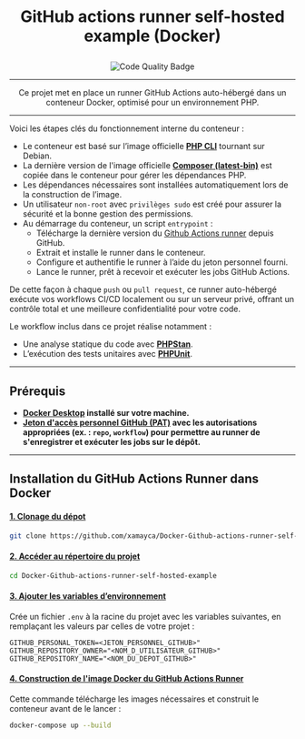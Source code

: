 

# <p align="center"> GitHub actions runner self-hosted example (Docker) </p>

<p align="center">
  <img src="https://github.com/xamayca/Docker-Github-actions-runner-self-hosted-example/actions/workflows/code-quality.yml/badge.svg" alt="Code Quality Badge">
</p>

---

<p align="center">
    Ce projet met en place un runner GitHub Actions auto-hébergé dans un conteneur Docker, optimisé pour un environnement PHP.
</p>

---

Voici les étapes clés du fonctionnement interne du conteneur :

- Le conteneur est basé sur l’image officielle **[PHP CLI](https://hub.docker.com/_/php)** tournant sur Debian.
- La dernière version de l'image officielle **[Composer (latest-bin)](https://hub.docker.com/r/composer/composer)** est copiée dans le conteneur pour gérer les dépendances PHP.
- Les dépendances nécessaires sont installées automatiquement lors de la construction de l’image.
- Un utilisateur `non-root` avec `privilèges sudo` est créé pour assurer la sécurité et la bonne gestion des permissions.
- Au démarrage du conteneur, un script `entrypoint` :
    - Télécharge la dernière version du [Github Actions runner](https://github.com/actions/runner/releases) depuis GitHub.
    - Extrait et installe le runner dans le conteneur.
    - Configure et authentifie le runner à l’aide du jeton personnel fourni.
    - Lance le runner, prêt à recevoir et exécuter les jobs GitHub Actions.

De cette façon à chaque `push` ou `pull request`, ce runner auto-hébergé exécute vos workflows CI/CD localement ou sur un serveur privé, offrant un contrôle total et une meilleure confidentialité pour votre code.

Le workflow inclus dans ce projet réalise notamment :
- Une analyse statique du code avec **[PHPStan](https://phpstan.org/)**.
- L’exécution des tests unitaires avec **[PHPUnit](https://phpunit.de/index.html)**.


---

## Prérequis

- **[Docker Desktop](https://www.docker.com/products/docker-desktop) installé sur votre machine.**
- **[Jeton d'accès personnel GitHub (PAT)](https://docs.github.com/fr/enterprise-cloud@latest/authentication/keeping-your-account-and-data-secure/managing-your-personal-access-tokens) avec les autorisations appropriées (ex. : `repo`, `workflow`) pour permettre au runner de s'enregistrer et exécuter les jobs sur le dépôt.**

---

## Installation du GitHub Actions Runner dans Docker

#### <ins> 1. Clonage du dépot </ins>
```bash
git clone https://github.com/xamayca/Docker-Github-actions-runner-self-hosted-example.git
```

#### <ins> 2. Accéder au répertoire du projet </ins>
```bash
cd Docker-Github-actions-runner-self-hosted-example
```

#### <ins> 3. Ajouter les variables d’environnement </ins>

Crée un fichier `.env` à la racine du projet avec les variables suivantes, en remplaçant les valeurs par celles de votre projet :

```env
GITHUB_PERSONAL_TOKEN=<JETON_PERSONNEL_GITHUB>"
GITHUB_REPOSITORY_OWNER="<NOM_D_UTILISATEUR_GITHUB>"
GITHUB_REPOSITORY_NAME="<NOM_DU_DEPOT_GITHUB>"
```

#### <ins> 4. Construction de l'image Docker du GitHub Actions Runner </ins>

Cette commande télécharge les images nécessaires et construit le conteneur avant de le lancer :

```bash
docker-compose up --build
```